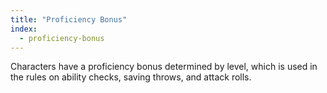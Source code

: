 ```yaml
---
title: "Proficiency Bonus"
index:
  - proficiency-bonus
---
```

Characters have a proficiency bonus determined by level, which is used in the rules on ability checks, saving throws, and attack rolls.
